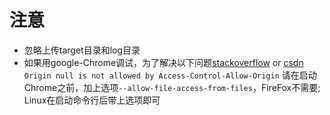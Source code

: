 # 注意
* 忽略上传target目录和log目录
* 如果用google-Chrome调试，为了解决以下问题[stackoverflow](https://stackoverflow.com/questions/8456538/origin-null-is-not-allowed-by-access-control-allow-origin) or [csdn](https://blog.csdn.net/dandanzmc/article/details/31344267/)
	```Origin null is not allowed by Access-Control-Allow-Origin```
	请在启动Chrome之前，加上选项``--allow-file-access-from-files``，FireFox不需要;
	Linux在启动命令行后带上选项即可
